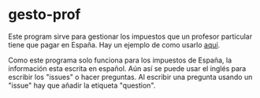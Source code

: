 # gesto-prof

Este program sirve para gestionar los impuestos que un profesor particular tiene que pagar en España. Hay un ejemplo de como usarlo [aquí](https://github.com/dgerod/gesto-prof_ejemplo).

Como este programa solo funciona para los impuestos de España, la información esta escrita en español. Aún así se puede usar el inglés para escribir los "issues" o hacer preguntas. Al escribir una pregunta usando un "issue" hay que añadir la etiqueta "question".
